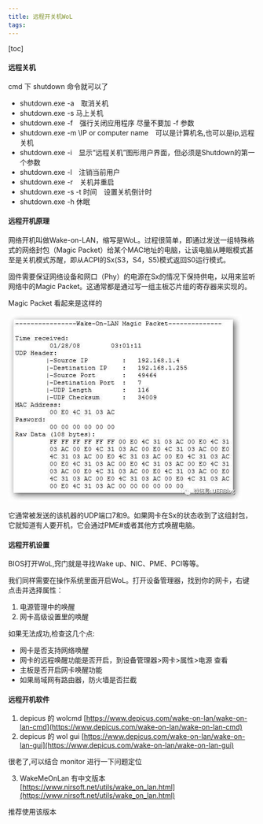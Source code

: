 ```yaml
---
title: 远程开关机WoL
tags: 
---
```


[toc]

#### 远程关机

cmd 下 shutdown 命令就可以了

- shutdown.exe -a　取消关机　　
- shutdown.exe -s   马上关机　　
- shutdown.exe -f　强行关闭应用程序 尽量不要加 -f 参数
- shutdown.exe -m \\IP or computer name　可以是计算机名,也可以是ip,远程关机　　
- shutdown.exe -i　显示“远程关机”图形用户界面，但必须是Shutdown的第一个参数 　　　
- shutdown.exe -l　注销当前用户　　
- shutdown.exe -r　关机并重启　　
- shutdown.exe -s -t 时间　设置关机倒计时　　
- shutdown.exe -h 休眠

#### 远程开机原理

网络开机叫做Wake-on-LAN，缩写是WoL。过程很简单，即通过发送一组特殊格式的网络封包（Magic Packet）给某个MAC地址的电脑，让该电脑从睡眠模式甚至是关机模式苏醒，即从ACPI的Sx(S3，S4，S5)模式返回S0运行模式。

固件需要保证网络设备和网口（Phy）的电源在Sx的情况下保持供电，以用来监听网络中的Magic Packet。这通常都是通过写一组主板芯片组的寄存器来实现的。

Magic Packet 看起来是这样的

![](https://raw.githubusercontent.com/OliverRen/olili_blog_img/master/远程开关机WoL/2021215/1613402954320.png)

它通常被发送的该机器的UDP端口7和9。如果网卡在Sx的状态收到了这组封包，它就知道有人要开机，它会通过PME#或者其他方式唤醒电脑。

#### 远程开机设置

BIOS打开WoL,窍门就是寻找Wake up、NIC、PME、PCI等等。

我们同样需要在操作系统里面开启WoL。打开设备管理器，找到你的网卡，右键点击并选择属性：
1. 电源管理中的唤醒
2. 网卡高级设置里的唤醒

如果无法成功,检查这几个点:
- 网卡是否支持网络唤醒
- 网卡的远程唤醒功能是否开启，到设备管理器>网卡>属性>电源 查看
- 主板是否开启网卡唤醒功能
- 如果局域网有路由器，防火墙是否拦截

#### 远程开机软件

1. depicus 的 wolcmd [https://www.depicus.com/wake-on-lan/wake-on-lan-cmd](https://www.depicus.com/wake-on-lan/wake-on-lan-cmd)
2. depicus 的 wol gui [https://www.depicus.com/wake-on-lan/wake-on-lan-gui](https://www.depicus.com/wake-on-lan/wake-on-lan-gui)

很老了,可以结合 monitor 进行一下问题定位

3. WakeMeOnLan 有中文版本 [https://www.nirsoft.net/utils/wake_on_lan.html](https://www.nirsoft.net/utils/wake_on_lan.html)

推荐使用该版本